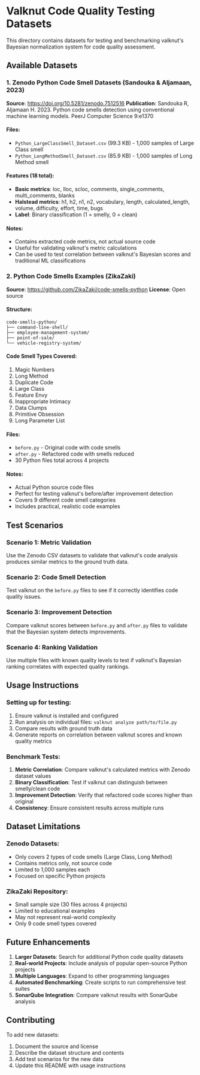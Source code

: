 # Valknut Code Quality Testing Datasets

This directory contains datasets for testing and benchmarking valknut's Bayesian normalization system for code quality assessment.

## Available Datasets

### 1. Zenodo Python Code Smell Datasets (Sandouka & Aljamaan, 2023)

**Source**: https://doi.org/10.5281/zenodo.7512516
**Publication**: Sandouka R, Aljamaan H. 2023. Python code smells detection using conventional machine learning models. PeerJ Computer Science 9:e1370

#### Files:
- `Python_LargeClassSmell_Dataset.csv` (99.3 KB) - 1,000 samples of Large Class smell
- `Python_LongMethodSmell_Dataset.csv` (85.9 KB) - 1,000 samples of Long Method smell

#### Features (18 total):
- **Basic metrics**: loc, lloc, scloc, comments, single_comments, multi_comments, blanks
- **Halstead metrics**: h1, h2, n1, n2, vocabulary, length, calculated_length, volume, difficulty, effort, time, bugs
- **Label**: Binary classification (1 = smelly, 0 = clean)

#### Notes:
- Contains extracted code metrics, not actual source code
- Useful for validating valknut's metric calculations
- Can be used to test correlation between valknut's Bayesian scores and traditional ML classifications

### 2. Python Code Smells Examples (ZikaZaki)

**Source**: https://github.com/ZikaZaki/code-smells-python
**License**: Open source

#### Structure:
```
code-smells-python/
├── command-line-shell/
├── employee-management-system/
├── point-of-sale/
└── vehicle-registry-system/
```

#### Code Smell Types Covered:
1. Magic Numbers
2. Long Method  
3. Duplicate Code
4. Large Class
5. Feature Envy
6. Inappropriate Intimacy
7. Data Clumps
8. Primitive Obsession
9. Long Parameter List

#### Files:
- `before.py` - Original code with code smells
- `after.py` - Refactored code with smells reduced
- 30 Python files total across 4 projects

#### Notes:
- Actual Python source code files
- Perfect for testing valknut's before/after improvement detection
- Covers 9 different code smell categories
- Includes practical, realistic code examples

## Test Scenarios

### Scenario 1: Metric Validation
Use the Zenodo CSV datasets to validate that valknut's code analysis produces similar metrics to the ground truth data.

### Scenario 2: Code Smell Detection
Test valknut on the `before.py` files to see if it correctly identifies code quality issues.

### Scenario 3: Improvement Detection  
Compare valknut scores between `before.py` and `after.py` files to validate that the Bayesian system detects improvements.

### Scenario 4: Ranking Validation
Use multiple files with known quality levels to test if valknut's Bayesian ranking correlates with expected quality rankings.

## Usage Instructions

### Setting up for testing:
1. Ensure valknut is installed and configured
2. Run analysis on individual files: `valknut analyze path/to/file.py`
3. Compare results with ground truth data
4. Generate reports on correlation between valknut scores and known quality metrics

### Benchmark Tests:
1. **Metric Correlation**: Compare valknut's calculated metrics with Zenodo dataset values
2. **Binary Classification**: Test if valknut can distinguish between smelly/clean code
3. **Improvement Detection**: Verify that refactored code scores higher than original
4. **Consistency**: Ensure consistent results across multiple runs

## Dataset Limitations

### Zenodo Datasets:
- Only covers 2 types of code smells (Large Class, Long Method)  
- Contains metrics only, not source code
- Limited to 1,000 samples each
- Focused on specific Python projects

### ZikaZaki Repository:
- Small sample size (30 files across 4 projects)
- Limited to educational examples
- May not represent real-world complexity
- Only 9 code smell types covered

## Future Enhancements

1. **Larger Datasets**: Search for additional Python code quality datasets
2. **Real-world Projects**: Include analysis of popular open-source Python projects
3. **Multiple Languages**: Expand to other programming languages
4. **Automated Benchmarking**: Create scripts to run comprehensive test suites
5. **SonarQube Integration**: Compare valknut results with SonarQube analysis

## Contributing

To add new datasets:
1. Document the source and license
2. Describe the dataset structure and contents
3. Add test scenarios for the new data
4. Update this README with usage instructions